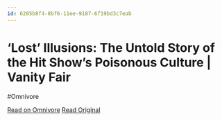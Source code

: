 ```yaml
---
id: 6205b8f4-8bf6-11ee-9187-6f19bd3c7eab
---
```


# ‘Lost’ Illusions: The Untold Story of the Hit Show’s Poisonous Culture | Vanity Fair
#Omnivore

[Read on Omnivore](https://omnivore.app/me/lost-illusions-the-untold-story-of-the-hit-show-s-poisonous-cult-18c091f16ec)
[Read Original](http://vanityfair.com/hollywood/2023/05/lost-tv-show-culture)


